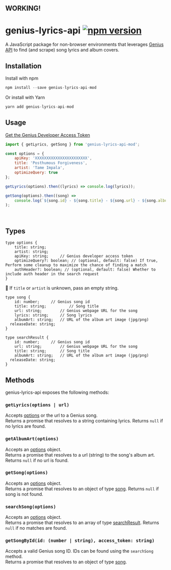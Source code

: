 ## WORKING!
# genius-lyrics-api [![npm version](https://img.shields.io/npm/v/genius-lyrics-api.svg?style=flat)](https://www.npmjs.com/package/genius-lyrics-api)

A JavaScript package for non-browser environments that leverages [Genius API](https://genius.com/developers) to find (and scrape) song lyrics and album covers.<br/>

## Installation

Install with npm

```js
npm install --save genius-lyrics-api-mod
```

Or install with Yarn

```js
yarn add genius-lyrics-api-mod
```

## Usage

[Get the Genius Developer Access Token](https://genius.com/developers)
<br>

```js
import { getLyrics, getSong } from 'genius-lyrics-api-mod';
```

```js
const options = {
	apiKey: 'XXXXXXXXXXXXXXXXXXXXXXX',
	title: 'Posthumous Forgiveness',
	artist: 'Tame Impala',
	optimizeQuery: true
};

getLyrics(options).then((lyrics) => console.log(lyrics));

getSong(options).then((song) =>
	console.log(`${song.id} - ${song.title} - ${song.url} - ${song.albumArt} - ${song.lyrics}`)
);
```

<br>

## Types

```
type options {
	title: string;
	artist: string;
	apiKey: string;		// Genius developer access token
	optimizeQuery?: boolean; // (optional, default: false) If true, Perform some cleanup to maximize the chance of finding a match
	authHeader?: boolean; // (optional, default: false) Whether to include auth header in the search request
}

```

🚨 If `title` or `artist` is unknown, pass an empty string.

```
type song {
	id: number;		// Genius song id
	title: string;          // Song title
	url: string;		// Genius webpage URL for the song
	lyrics: string;		// Song lyrics
	albumArt: string;	// URL of the album art image (jpg/png)
  releaseDate: string;
}

```

```
type searchResult {
	id: number;		// Genius song id
	url: string;		// Genius webpage URL for the song
	title: string;		// Song title
	albumArt: string;	// URL of the album art image (jpg/png)
  releaseDate: string;
}
```

## Methods

genius-lyrics-api exposes the following methods:

### `getLyrics(options | url)`

Accepts [options](#types) or the url to a Genius song. <br/>
Returns a promise that resolves to a string containing lyrics. Returns `null` if no lyrics are found.

### `getAlbumArt(options)`

Accepts an [options](#types) object. <br/>
Returns a promise that resolves to a url (string) to the song's album art. Returns `null` if no url is found.

### `getSong(options)`

Accepts an [options](#types) object. <br/>
Returns a promise that resolves to an object of type [song](#types). Returns `null` if song is not found.

### `searchSong(options)`

Accepts an [options](#types) object. <br/>
Returns a promise that resolves to an array of type [searchResult](#types). Returns `null` if no matches are found.

### `getSongById(id: (number | string), access_token: string)`

Accepts a valid Genius song ID. IDs can be found using the `searchSong` method. <br/>
Returns a promise that resolves to an object of type [song](#types).
